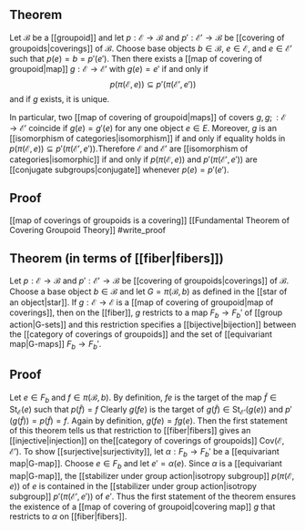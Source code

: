 ## Theorem
Let $\mathcal B$ be a [[groupoid]] and let $p:\mathcal E\to\mathcal B$ and $p':\mathcal E'\to \mathcal B$ be [[covering of groupoids|coverings]] of $\mathcal B$. Choose base objects $b\in \mathcal B$, $e\in \mathcal E$, and $e\in\mathcal E'$ such that $p(e) = b = p'(e')$. Then there exists a [[map of covering of groupoid|map]] $g:\mathcal E\to\mathcal E'$ with $g(e)=e'$ if and only if $$p(\pi(\mathcal E,e)) \subseteq p'(\pi(\mathcal E',e'))$$ and if $g$ exists, it is unique. 

In particular, two [[map of covering of groupoid|maps]] of covers $g,g;:\mathcal E\to\mathcal E'$ coincide if $g(e) = g'(e)$ for any one object $e\in E$. Moreover, $g$ is an [[isomorphism of categories|isomorphism]] if and only if equality holds in $p(\pi(\mathcal E,e)) \subseteq p'(\pi(\mathcal E',e'))$.Therefore $\mathcal E$ and $\mathcal E'$ are [[isomorphism of categories|isomorphic]] if and only if $p(\pi(\mathcal E,e))$ and $p'(\pi(\mathcal E',e'))$  are [[conjugate subgroups|conjugate]] whenever $p(e) = p'(e')$.
## Proof
[[map of coverings of groupoids is a covering]] [[Fundamental Theorem of Covering Groupoid Theory]] #write_proof 

## Theorem (in terms of [[fiber|fibers]])
Let $p:\mathcal E\to \mathcal B$ and $p':\mathcal E'\to \mathcal B$ be [[covering of groupoids|coverings]] of $\mathcal B$. Choose a base object $b\in \mathcal B$ and let $G = \pi(\mathcal B,b)$ as defined in the [[star of an object|star]]. If $g:\mathcal E\to\mathcal E$ is a [[map of covering of groupoid|map of coverings]], then on the [[fiber]], $g$ restricts to a map $F_b\to F_b'$ of [[group action|G-sets]] and this restriction specifies a [[bijective|bijection]] between the [[category of coverings of groupoids]] and the set of [[equivariant map|G-maps]] $F_b\to F_b'$.
## Proof
Let $e\in F_b$ and $f\in\pi(\mathcal B,b)$. By definition, $fe$ is the target of the map $\tilde f\in \text{St}_\mathcal E(e)$ such that $p(\tilde f) = f$ Clearly $g(fe)$ is the target of $g(\tilde f) \in \text{St}_{\mathcal E'}(g(e))$  and $p'(g(\tilde f)) = p(\tilde f) = f$. Again by definition, $g(fe) = fg(e)$. Then the first statement of this theorem tells us that restriction to [[fiber|fibers]] gives an [[injective|injection]] on the[[category of coverings of groupoids]] $\text{Cov}(\mathcal E,\mathcal E')$. To show [[surjective|surjectivity]], let $\alpha:F_b\to F_{b}'$ be a [[equivariant map|G-map]]. Choose $e\in F_b$ and let $e'=\alpha(e)$. Since $\alpha$ is a [[equivariant map|G-map]], the [[stabilizer under group action|isotropy subgroup]] $p(\pi(\mathcal E,e))$ of $e$ is contained in the [[stabilizer under group action|isotropy subgroup]] $p'(\pi(\mathcal E',e'))$ of $e'$. Thus the first statement of the theorem ensures the existence of a [[map of covering of groupoid|covering map]] $g$ that restricts to $\alpha$ on [[fiber|fibers]].
